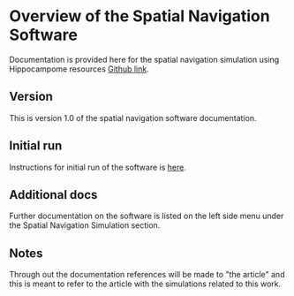Overview of the Spatial Navigation Software
===========================================

Documentation is provided here for the spatial navigation simulation using Hippocampome resources [Github link](https://github.com/Hippocampome-Org/spatial_nav).

## Version
This is version 1.0 of the spatial navigation software documentation.

## Initial run

Instructions for initial run of the software is [here](https://hco-dev-docs.readthedocs.io/en/latest/spatial_nav/initial_run.html).

## Additional docs

Further documentation on the software is listed on the left side menu under the Spatial Navigation Simulation section.

## Notes

Through out the documentation references will be made to "the article" and this is meant to refer to the article with the simulations related to this work.